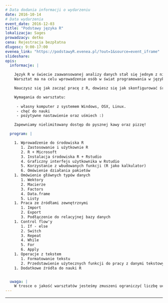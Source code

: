 ```yaml
---
# Data dodania informacji o wydarzeniu
date: 2016-10-14
# Data wydarzenia
event_date: 2016-12-03
title: "Podstawy języka R"
lokalizacja: Sages
prowadzacy: detko
cena: Rejestracja bezpłatna
dlugosc: 9:00-17:00
evenea_link: "https://podstawyR.evenea.pl/?out=1&source=event_iframe"
slideshare:
opis:
  informacje: |

    Język R w świecie zaawansowanej analizy danych stał się jednym z nieodłącznych narzędzi wykorzystywanych w codziennej pracy. W związku z jego szerokimi możliwościami, znalazł zastosowanie praktycznie we wszystkich dziedzinach począwszy od bio-analizy po automatyzację czynności biurowych i generowanie zautomatyzowanych dokumentów.
    Warsztat ma na celu wprowadzenie osób w świat programowania w języku R, przekazanie ciekawych metod usprawnienia codziennej pracy, oraz zachęcenie do rozpoczęcia przygody z wizualizacją przetworzonych danych. 

    Nauczysz się jak zacząć pracę z R, dowiesz się jak skonfigurować środowisko by korzystanie z języka było jeszcze łatwiejsze, jak przygotować dane do analizy oraz jakie metody przetwarzania dobrać by były one optymalne dla postawionego celu. Wszystko będzie poparte praktycznymi przykładami, które otworzą Ci furtkę do dalszej nauki języka R.

    Wymagania do warsztatu: 
    
     - własny komputer z systemem Windows, OSX, Linux. 
     - chęć do nauki  
     - pozytywne nastawienie oraz uśmiech :)

    Zapewniamy nielimitowany dostęp do pysznej kawy oraz pizzę!

  program: |

    1. Wprowadzenie do środowiska R
       1. Zastosowanie i użytkownie R
       2. R + Microsoft
       3. Instalacja środowiska R + Rstudio
       4. Graficzny interfejs użytkownika w Rstudio
       5. Korzystanie z wbudowanych funkcji (R jako kalkulator)
       6. Omówienie działania pakietów
    1. Omówienie głównych typów danych
       1. Wektory
       2. Macierze
       3. Factors
       4. Data.frame
       5. Listy
    1. Praca ze źródłami zewnętrznymi
       1. Import
       2. Export
       3. Podłączenie do relacyjnej bazy danych
    1. Control flow'y
       1. If - else
       2. Switch
       3. Repeat
       4. While
       5. For
       6. Apply
    1. Operacje z tekstem
       1. Formatowanie tekstu
       2. Przedstawienie użytecznych funkcji do pracy z danymi tekstowymi
    1. Dodatkowe źródła do nauki R


  uwaga: |
    W trosce o jakość warsztatów jesteśmy zmuszeni ograniczyć liczbę uczestników. **Kwalifikacja odbywa się na podstawie odpowiedzi udzielonych w formularzu zgłoszeniowym oraz - w dalszym kroku - kolejności zgłoszeń.** Potwierdzenie udziału w warsztatach wraz z instrukcją przygotowania środowiska otrzymasz najpóźniej na 7 dni przed planowaną datą wydarzenia.
---
```


---
